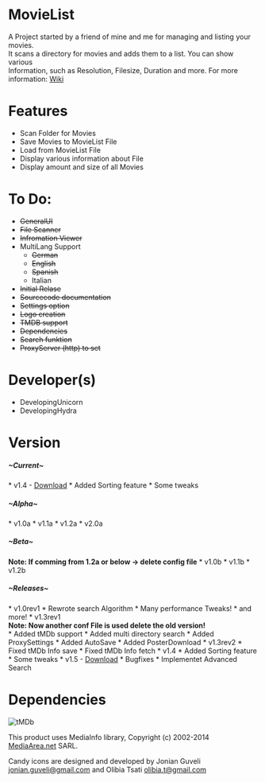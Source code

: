 MovieList
=========

A Project started by a friend of mine and me for managing and listing your movies. <br>
It scans a directory for movies and adds them to a list. You can show various <br>
Information, such as Resolution, Filesize, Duration and more. For more information: <a href="http://goo.gl/xNzbkw"> Wiki</a><br>

Features
==========
* Scan Folder for Movies
* Save Movies to MovieList File
* Load from MovieList File
* Display various information about File
* Display amount and size of all Movies

To Do:
===========
* <strike>GeneralUI</strike>
* <strike>File Scanner</strike>
* <strike>Infromation Viewer</strike>
* MultiLang Support
  * <strike>German</strike>
  * <strike>English</strike>
  * <strike>Spanish</strike>
  * Italian
* <strike>Initial Relase</strike>
* <strike>Sourcecode documentation</strike>
* <strike>Settings option</strike>
* <strike>Logo creation</strike>
* <strike>TMDB support</strike>
* <strike>Dependencies</strike>
* <strike>Search funktion</strike>
* <strike>ProxyServer (http) to set</strike>

Developer(s)
============
* DevelopingUnicorn
* DevelopingHydra

Version
========

<h5>~Current~</h5>
* v1.4 - <a href="https://github.com/DevelopingUnicorn/MovieList/releases/download/v1.4/MovieList_Setup.exe">Download</a>
 * Added Sorting feature
 * Some tweaks

<h5>~Alpha~</h5>
* v1.0a
* v1.1a
* v1.2a
* v2.0a

<h5>~Beta~</h5>
<strong>Note: If comming from 1.2a or below -> delete config file</strong>
* v1.0b
* v1.1b
* v1.2b

<h5>~Releases~</h5>
* v1.0rev1
 * Rewrote search Algorithm
 * Many performance Tweaks!
 * and more!
* v1.3rev1
<br><strong>Note: Now another conf File is used delete the old version!</strong><br>
 * Added tMDb support
 * Added multi directory search
 * Added ProxySettings
 * Added AutoSave
 * Added PosterDownload
* v1.3rev2 
 * Fixed tMDb Info save
 * Fixed tMDb Info fetch
* v1.4
 * Added Sorting feature
 * Some tweaks
* v1.5 - <a href="https://github.com/DevelopingUnicorn/MovieList/releases/download/v1.5/MovieList_Setup.exe">Download</a>
 * Bugfixes
 * Implementet Advanced Search

Dependencies
==============
![tMDb](https://d3a8mw37cqal2z.cloudfront.net/images/logos/var_1_1_PoweredByTMDB_Blk_Logo_Antitled.png)

This product uses MediaInfo library, Copyright (c) 2002-2014 <a href="mediaarea.net">MediaArea.net</a> SARL.

Candy icons are designed and developed by Jonian Guveli <jonian.guveli@gmail.com> and Olibia Tsati <olibia.t@gmail.com>
